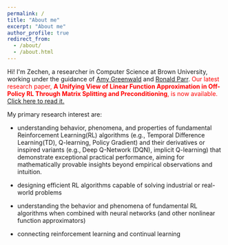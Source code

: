 ```yaml
---
permalink: /
title: "About me"
excerpt: "About me"
author_profile: true
redirect_from: 
  - /about/
  - /about.html
---
```


Hi! I'm Zechen, a researcher in Computer Science at Brown University, working under the guidance of [Amy Greenwald](https://cs.brown.edu/people/faculty/amy/) and [Ronald Parr](https://users.cs.duke.edu/~parr/). <span style="color:red">
Our latest research paper, **A Unifying View of Linear Function Approximation in Off-Policy RL Through Matrix Splitting and Preconditioning**, is now available.</span> [Click here to read it.](https://arxiv.org/pdf/2501.01774)

My primary research interest are:

* understanding behavior, phenomena, and properties of fundamental Reinforcement Learning(RL) algorithms (e.g., Temporal Difference Learning(TD), Q-learning, Policy Gradient) and their derivatives or inspired variants (e.g., Deep Q-Network (DQN), implicit Q-learning) that demonstrate exceptional practical performance, aiming for mathematically provable insights beyond empirical observations and intuition.

* designing efficient RL algorithms capable of solving industrial or real-world problems

* understanding the behavior and phenomena of fundamental RL algorithms when combined with neural networks (and other nonlinear function approximators)

* connecting reinforcement learning and continual learning



